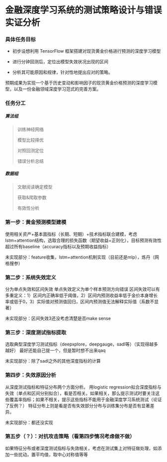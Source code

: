 # 金融深度学习系统的测试策略设计与错误实证分析



### 具体任务目标

- 初步设想利用 TensorFlow 框架搭建对现货黄金价格进行预测的深度学习模型

- 进行分钟回测后，定位出模型失效状况出现的区间

- 分析其可能原因和规律，针对性地提出应对的策略。

预期成果为实现一个基于历史变动和影响因子的现货黄金价格预测的深度学习模型，以及一份金融领域深度学习范式的完善方案。



### 任务分工

##### 算法组

> 训练神经网络
>
> 模型比较择优
>
> 对照回测定位
>
> 错误分析总结

##### 数据组

> 文献阅读确定模型
>
> 获取&爬取参数
>
> 有效性分析

### 第一步：黄金预测模型建模
使用相关资产+基本面指标（长期、短期）+技术指标联合建模，考虑lstm+attention结构，选取合理的损失函数（期望收益+正则化），目标预测有效性超过所有baseline（accuracy指标以及预期收益指标）

未实现部分：feature收集，lstm+attention机制实现（目前还是mlp），炼丹（网格搜参）

### 第二步：系统失效定义
分为单点失效和区间失效
单点失效定义为单个样本预测方向错误
区间失效可以有多重定义：1）区间内正确率低于阈值，2）区间内预测收益率低于金价本身增长率或低于0，3）实际值对预测值回归，区间内预测值无法解释实际值（系数不显著）

未实现部分：区间失效3还没考虑清楚是否make sense

### 第三步：深度测试指标提取
选取典型深度学习测试指标（deepxplore，deepgauge，sadl等）（实现得越多越好）
最好还能自己提一个，但是暂时想不出来qaq

未实现部分：除了sadl之外的其他深度指标的计算

### 第四步：失效原因分析
从深度测试指标和特征分布两个方面分析。
用logistic regression拟合深度指标与失效（单点和区间分别拟合），看是否相关。如果相关，那么提示测试时要关注这些覆盖率指标；如果不相关，提示这些指标不能用于金融深度学习系统测试（论证了反例？）
特征分布上则是看是否有失效部分分布与训练集分布是否有显著差异。

未实现部分：都还没实现

### 第五步（？）：对抗攻击策略（看第四步情况考虑做不做）
如果特征分布或者深度测试指标与失效相关，考虑在测试集上对特征做处理，如添加一些扰动，置平均值，取中心对称值等等